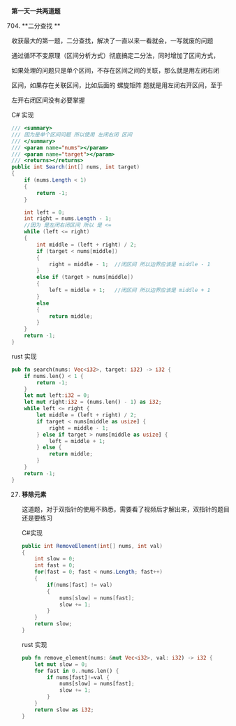 **第一天一共两道题**

704. **二分查找 **

收获最大的第一题，二分查找，解决了一直以来一看就会，一写就废的问题

通过循环不变原理（区间分析方式）彻底搞定二分法，同时增加了区间方式，

如果处理的问题只是单个区间，不存在区间之间的关联，那么就是用左闭右闭

区间，如果存在关联区间，比如后面的 螺旋矩阵 题就是用左闭右开区间，至于

左开右闭区间没有必要掌握

C# 实现

```CS
/// <summary>
/// 因为是单个区间问题 所以使用 左闭右闭 区间
/// </summary>
/// <param name="nums"></param>
/// <param name="target"></param>
/// <returns></returns>
public int Search(int[] nums, int target)
{
    if (nums.Length < 1)
    {
        return -1;
    }

    int left = 0;
    int right = nums.Length - 1;
    //因为 是左闭右闭区间 所以 是 <=
    while (left <= right)
    {
        int middle = (left + right) / 2;
        if (target < nums[middle])
        {
            right = middle - 1;  //闭区间 所以边界应该是 middle - 1 
        }
        else if (target > nums[middle])
        {
            left = middle + 1;   //闭区间 所以边界应该是 middle + 1 
        }
        else
        {
            return middle;
        }
    }
    return -1;
}
```

rust 实现

```rust
pub fn search(nums: Vec<i32>, target: i32) -> i32 {    
    if nums.len() < 1 {
        return -1;
    }    
    let mut left:i32 = 0;
    let mut right:i32 = (nums.len() - 1) as i32;
    while left <= right {
        let middle = (left + right) / 2;        
        if target < nums[middle as usize] {
            right = middle - 1;
        } else if target > nums[middle as usize] {
            left = middle + 1;
        } else {
            return middle;
        }
    }
    return -1;
}
```

27. **移除元素**

    这道题，对于双指针的使用不熟悉，需要看了视频后才解出来，双指针的题目还是要练习
    
    C#实现
    
    ```csharp
    public int RemoveElement(int[] nums, int val)
    {
        int slow = 0;
        int fast = 0;
        for(fast = 0; fast < nums.Length; fast++)
        {
            if(nums[fast] != val)
            {
                nums[slow] = nums[fast];
                slow += 1;
            }
        }
        return slow;
    }
    ```
    
    rust 实现
    
    ```rust
    pub fn remove_element(nums: &mut Vec<i32>, val: i32) -> i32 {    
        let mut slow = 0;    
        for fast in 0..nums.len() {
            if nums[fast]!=val {
                nums[slow] = nums[fast];
                slow += 1;
            }
        }
        return slow as i32;
    }
    ```

